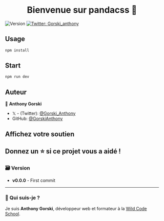 <h1 align="center">Bienvenue sur pandacss 👋</h1>
<p>
  <img alt="Version" src="https://img.shields.io/badge/version-0.0.0-blue.svg?cacheSeconds=2592000" />
  <a href="https://twitter.com/Gorski_anthony" target="_blank">
    <img alt="Twitter: Gorski_anthony" src="https://img.shields.io/twitter/follow/Gorski_anthony.svg?style=social" />
  </a>
</p>

## Usage

```sh
npm install
```

## Start

```sh
npm run dev
```

## Auteur

👤 **Anthony Gorski**

-   𝕏 - (Twitter): [@Gorski_Anthony](https://twitter.com/Gorski_Anthony)
-   GitHub: [@GorskiAnthony](https://github.com/GorskiAnthony)

## Affichez votre soutien

## Donnez un ⭐️ si ce projet vous a aidé !

### 🗃️ Version

-   **v0.0.0** - First commit

---

### 👋 Qui suis-je ?

Je suis **Anthony Gorski**, développeur web et formateur à la [Wild Code School](https://www.wildcodeschool.com/fr-FR).
